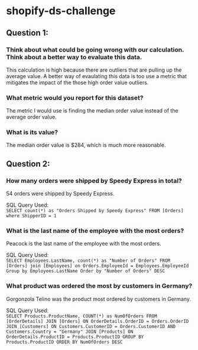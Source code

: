 # shopify-ds-challenge

## Question 1:

###  Think about what could be going wrong with our calculation. Think about a better way to evaluate this data. 

This calculation is high because there are outliers that are pulling up the average value. A better way of evaulating this data is too use a metric that mitigates the impact of the those high order value outliers.

### What metric would you report for this dataset?

The metric I would use is finding the median order value instead of the average order value.

### What is its value?

The median order value is $284, which is much more reasonable.


## Question 2:

### How many orders were shipped by Speedy Express in total?

54 orders were shipped by Speedy Express.

SQL Query Used:\
`SELECT count(*) as "Orders Shipped by Speedy Express" FROM [Orders] where ShipperID = 1`

### What is the last name of the employee with the most orders?

Peacock is the last name of the employee with the most orders.

SQL Query Used:\
`SELECT Employees.LastName, count(*) as "Number of Orders" FROM [Orders] join [Employees] on Orders.EmployeeId = Employees.EmployeeId Group by Employees.LastName Order by "Number of Orders" DESC`

### What product was ordered the most by customers in Germany?

Gorgonzola Telino was the product most ordered by customers in Germany.

SQL Query Used:\
`SELECT Products.ProductName, COUNT(*) as NumOfOrders FROM [OrderDetails] JOIN [Orders] ON OrderDetails.OrderID = Orders.OrderID
JOIN [Customers] ON Customers.CustomerID = Orders.CustomerID AND Customers.Country = "Germany"
JOIN [Products] ON OrderDetails.ProductID = Products.ProductID
GROUP BY Products.ProductID
ORDER BY NumOfOrders DESC`
